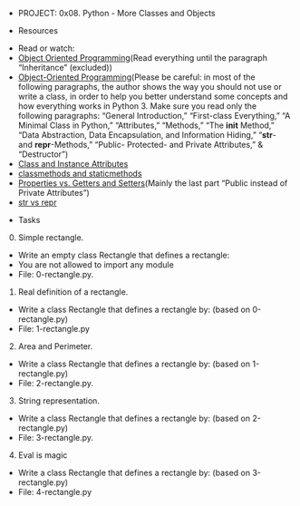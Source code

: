* PROJECT: 0x08. Python - More Classes and Objects

* Resources
- Read or watch:
 - [Object Oriented Programming](https://python.swaroopch.com/oop.html)(Read everything until the paragraph “Inheritance” (excluded))
 - [Object-Oriented Programming](https://python-course.eu/oop/object-oriented-programming.php)(Please be careful: in most of the following paragraphs, the author shows the way you should not use or write a class, in order to help you better understand some concepts and how everything works in Python 3. Make sure you read only the following paragraphs: “General Introduction,” “First-class Everything,” “A Minimal Class in Python,” “Attributes,” “Methods,” “The __init__ Method,” “Data Abstraction, Data Encapsulation, and Information Hiding,” “__str__- and __repr__-Methods,” “Public- Protected- and Private Attributes,” & “Destructor”)
 - [Class and Instance Attributes](https://python-course.eu/oop/class-instance-attributes.php)
 - [classmethods and staticmethods](https://www.youtube.com/watch?v=rq8cL2XMM5M)
 - [Properties vs. Getters and Setters](https://python-course.eu/oop/properties-vs-getters-and-setters.php)(Mainly the last part “Public instead of Private Attributes”)
 - [str vs repr](https://shipit.dev/posts/python-str-vs-repr.html)

* Tasks
0. Simple rectangle.
- Write an empty class Rectangle that defines a rectangle:
- You are not allowed to import any module
- File: 0-rectangle.py.

1. Real definition of a rectangle.
- Write a class Rectangle that defines a rectangle by: (based on 0-rectangle.py)
- File: 1-rectangle.py

2. Area and Perimeter.
- Write a class Rectangle that defines a rectangle by: (based on 1-rectangle.py)
- File: 2-rectangle.py.

3. String representation.
- Write a class Rectangle that defines a rectangle by: (based on 2-rectangle.py)
- File: 3-rectangle.py.

4. Eval is magic
- Write a class Rectangle that defines a rectangle by: (based on 3-rectangle.py)
- File: 4-rectangle.py



